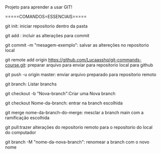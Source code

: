 Projeto para aprender a usar GIT!

=====COMANDOS=ESSENCIAIS===== 

git init: iniciar repositorio dentro da pasta

git add <nome-arquivo>: incluir as alterações para commit

git commit -m "mesagem-exemplo": salvar as altereções no repositorio local

git remote add origin https://github.com/Lucaasshq/git-commands-course.git: preparar arquivo para enviar para repositorio local para github

git push -u origin master: enviar arquivo preparado para repositorio remoto

git branch: Listar branchs

git checkout -b "Nova-branch":Criar uma Nova branch

git checkout Nome-da-branch: entrar na branch escolhida

git merge nome-da-branch-do-merge: mesclar a branch main com a ramificação escolhida

git pull:trazer alterações do repositorio remoto para o repositorio do local do computador

git branch -M "nome-da-nova-branch": renomear a branch com o novo nome 
